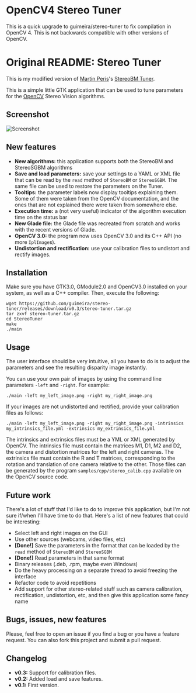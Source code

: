 # OpenCV4 Stereo Tuner

This is a quick upgrade to guimeira/stereo-tuner to fix compilation in OpenCV 4.
This is not backwards compatible with other versions of OpenCV.




# Original README: Stereo Tuner
This is my modified version of [Martin Peris](http://blog.martinperis.com/)'s [StereoBM Tuner](http://blog.martinperis.com/2011/08/opencv-stereo-matching.html).

This is a simple little GTK application that can be used to tune parameters for the [OpenCV](http://opencv.org/) Stereo Vision algorithms.

## Screenshot
![Screenshot](screenshot.png)

## New features
- **New algorithms:** this application supports both the StereoBM and StereoSGBM algorithms
- **Save and load parameters:** save your settings to a YAML or XML file that can be read by the `read` method of `StereoBM` or `StereoSGBM`. The same file can be used to restore the parameters on the Tuner.
- **Tooltips:** the parameter labels now display tooltips explaining them. Some of them were taken from the OpenCV documentation, and the ones that are not explained there were taken from somewhere else.
- **Execution time:** a (not very useful) indicator of the algorithm execution time on the status bar
- **New Glade file:** the Glade file was recreated from scratch and works with the recent versions of Glade.
- **OpenCV 3.0:** the program now uses OpenCV 3.0 and its C++ API (no more `IplImage`s).
- **Undistortion and rectification:** use your calibration files to undistort and rectify images.

## Installation
Make sure you have GTK3.0, GModule2.0 and OpenCV3.0 installed on your system, as well as a C++ compiler. Then, execute the following:

    wget https://github.com/guimeira/stereo-tuner/releases/download/v0.3/stereo-tuner.tar.gz
    tar zxvf stereo-tuner.tar.gz
    cd StereoTuner
    make
    ./main
    
## Usage
The user interface should be very intuitive, all you have to do is to adjust the parameters and see the resulting disparity image instantly.

You can use your own pair of images by using the command line parameters `-left` and `-right`. For example:

    ./main -left my_left_image.png -right my_right_image.png
    
If your images are not undistorted and rectified, provide your calibration files as follows:

    ./main -left my_left_image.png -right my_right_image.png -intrinsics my_intrinsics_file.yml -extrinsics my_extrinsics_file.yml
    
The intrinsics and extrinsics files must be a YML or XML generated by OpenCV. The intrinsics file must contain the matrices M1, D1, M2 and D2, the camera and distortion matrices for the left and right cameras. The extrinsics file must contain the R and T matrices, corresponding to the rotation and translation of one camera relative to the other. Those files can be generated by the program `samples/cpp/stereo_calib.cpp` available on the OpenCV source code.

## Future work
There's a lot of stuff that I'd like to do to improve this application, but I'm not sure if/when I'll have time to do that. Here's a list of new features that could be interesting:
- Select left and right images on the GUI
- Use other sources (webcams, video files, etc)
- **[Done!]** Save the parameters in the format that can be loaded by the `read` method of `StereoBM` and `StereoSGBM`
- **[Done!]** Read parameters in that same format
- Binary releases (.deb, .rpm, maybe even Windows)
- Do the heavy processing on a separate thread to avoid freezing the interface
- Refactor code to avoid repetitions
- Add support for other stereo-related stuff such as camera calibration, rectification, undistortion, etc, and then give this application some fancy name

## Bugs, issues, new features
Please, feel free to open an issue if you find a bug or you have a feature request. You can also fork this project and submit a pull request.

## Changelog
- **v0.3:** Support for calibration files.
- **v0.2:** Added load and save features.
- **v0.1:** First version.
